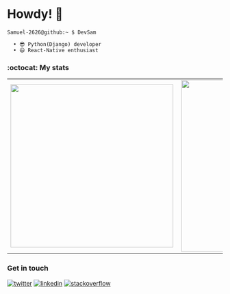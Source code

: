 # Howdy! 👋

```cli
Samuel-2626@github:~ $ DevSam

  • 😎 Python(Django) developer
  • 😃 React-Native enthusiast
```

### :octocat: My stats
  <table>
  <tr>
      <td><img width="380px" align="left" src="https://github-readme-stats.vercel.app/api?username=Samuel-2626&show_icons=true"/></td>
      <td><img width="400px" align="left" src="https://github-readme-stats.vercel.app/api/top-langs/?username=Samuel-2626&hide=css&layout=compact"/></td>      
  </tr>   
</table>

### Get in touch
<p>
  <a href="#"><img src="https://img.icons8.com/color/50/000000/twitter-squared.png" alt="twitter"/></a>
  <a href="https://www.linkedin.com/in/samuel-torimiro-6b97a71a0/"><img src="https://img.icons8.com/color/50/000000/linkedin.png" alt="linkedin"/></a>
  <a href="#"><img src="https://img.icons8.com/color/50/000000/stackoverflow.png" alt="stackoverflow"/></a>
<p>
